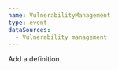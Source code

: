 ```yaml
---
name: VulnerabilityManagement
type: event
dataSources:
  - Vulnerability management
---
```


Add a definition.
